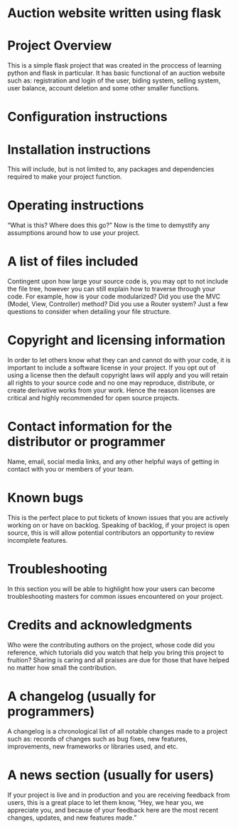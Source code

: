 # Auction website written using flask
# Project Overview 
This is a simple flask project that was created in the proccess of learning python and flask in particular. It has basic functional of an auction website such as: registration and login of the user, biding system, selling system, user balance, account deletion and some other smaller functions.
# Configuration instructions 

# Installation instructions 
This will include, but is not limited to, any packages and dependencies required to make your project function.
# Operating instructions
“What is this? Where does this go?” Now is the time to demystify any assumptions around how to use your project.
# A list of files included 
Contingent upon how large your source code is, you may opt to not include the file tree, however you can still explain how to traverse through your code. For example, how is your code modularized? Did you use the MVC (Model, View, Controller) method? Did you use a Router system? Just a few questions to consider when detailing your file structure.
# Copyright and licensing information
In order to let others know what they can and cannot do with your code, it is important to include a software license in your project. If you opt out of using a license then the default copyright laws will apply and you will retain all rights to your source code and no one may reproduce, distribute, or create derivative works from your work. Hence the reason licenses are critical and highly recommended for open source projects.
# Contact information for the distributor or programmer
Name, email, social media links, and any other helpful ways of getting in contact with you or members of your team.
# Known bugs 
This is the perfect place to put tickets of known issues that you are actively working on or have on backlog. Speaking of backlog, if your project is open source, this is will allow potential contributors an opportunity to review incomplete features.
# Troubleshooting 
In this section you will be able to highlight how your users can become troubleshooting masters for common issues encountered on your project.
# Credits and acknowledgments 
Who were the contributing authors on the project, whose code did you reference, which tutorials did you watch that help you bring this project to fruition? Sharing is caring and all praises are due for those that have helped no matter how small the contribution.
# A changelog (usually for programmers) 
A changelog is a chronological list of all notable changes made to a project such as: records of changes such as bug fixes, new features, improvements, new frameworks or libraries used, and etc.
# A news section (usually for users) 
If your project is live and in production and you are receiving feedback from users, this is a great place to let them know, “Hey, we hear you, we appreciate you, and because of your feedback here are the most recent changes, updates, and new features made.”
